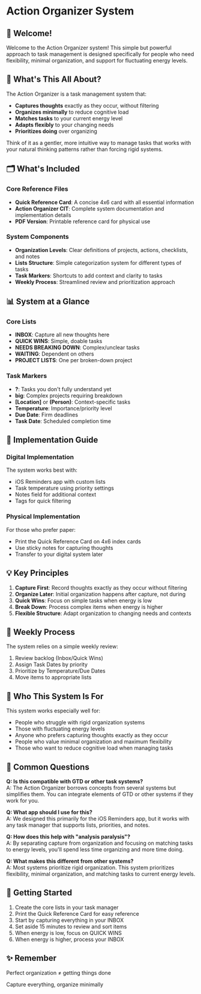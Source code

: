 # Action Organizer System

## 👋 Welcome!

Welcome to the Action Organizer system! This simple but powerful approach to task management is designed specifically for people who need flexibility, minimal organization, and support for fluctuating energy levels.

## 📝 What's This All About?

The Action Organizer is a task management system that:

- **Captures thoughts** exactly as they occur, without filtering
- **Organizes minimally** to reduce cognitive load
- **Matches tasks** to your current energy level
- **Adapts flexibly** to your changing needs
- **Prioritizes doing** over organizing

Think of it as a gentler, more intuitive way to manage tasks that works with your natural thinking patterns rather than forcing rigid systems.

## 🗂️ What's Included

### Core Reference Files

- **Quick Reference Card**: A concise 4x6 card with all essential information
- **Action Organizer CIT**: Complete system documentation and implementation details
- **PDF Version**: Printable reference card for physical use

### System Components

- **Organization Levels**: Clear definitions of projects, actions, checklists, and notes
- **Lists Structure**: Simple categorization system for different types of tasks
- **Task Markers**: Shortcuts to add context and clarity to tasks
- **Weekly Process**: Streamlined review and prioritization approach

## 📊 System at a Glance

### Core Lists
- **INBOX**: Capture all new thoughts here
- **QUICK WINS**: Simple, doable tasks
- **NEEDS BREAKING DOWN**: Complex/unclear tasks
- **WAITING**: Dependent on others
- **PROJECT LISTS**: One per broken-down project

### Task Markers
- **?**: Tasks you don't fully understand yet
- **big**: Complex projects requiring breakdown
- **[Location]** or **(Person)**: Context-specific tasks
- **Temperature**: Importance/priority level
- **Due Date**: Firm deadlines
- **Task Date**: Scheduled completion time

## 📄 Implementation Guide

### Digital Implementation
The system works best with:
- iOS Reminders app with custom lists
- Task temperature using priority settings
- Notes field for additional context
- Tags for quick filtering

### Physical Implementation
For those who prefer paper:
- Print the Quick Reference Card on 4x6 index cards
- Use sticky notes for capturing thoughts
- Transfer to your digital system later

## 💡 Key Principles

1. **Capture First**: Record thoughts exactly as they occur without filtering
2. **Organize Later**: Initial organization happens after capture, not during
3. **Quick Wins**: Focus on simple tasks when energy is low
4. **Break Down**: Process complex items when energy is higher
5. **Flexible Structure**: Adapt organization to changing needs and contexts

## 🔄 Weekly Process

The system relies on a simple weekly review:
1. Review backlog (Inbox/Quick Wins)
2. Assign Task Dates by priority
3. Prioritize by Temperature/Due Dates
4. Move items to appropriate lists

## 👥 Who This System Is For

This system works especially well for:
- People who struggle with rigid organization systems
- Those with fluctuating energy levels
- Anyone who prefers capturing thoughts exactly as they occur
- People who value minimal organization and maximum flexibility
- Those who want to reduce cognitive load when managing tasks

## 🙋 Common Questions

**Q: Is this compatible with GTD or other task systems?**  
A: The Action Organizer borrows concepts from several systems but simplifies them. You can integrate elements of GTD or other systems if they work for you.

**Q: What app should I use for this?**  
A: We designed this primarily for the iOS Reminders app, but it works with any task manager that supports lists, priorities, and notes.

**Q: How does this help with "analysis paralysis"?**  
A: By separating capture from organization and focusing on matching tasks to energy levels, you'll spend less time organizing and more time doing.

**Q: What makes this different from other systems?**  
A: Most systems prioritize rigid organization. This system prioritizes flexibility, minimal organization, and matching tasks to current energy levels.

## 🚀 Getting Started

1. Create the core lists in your task manager
2. Print the Quick Reference Card for easy reference
3. Start by capturing everything in your INBOX
4. Set aside 15 minutes to review and sort items
5. When energy is low, focus on QUICK WINS
6. When energy is higher, process your INBOX

## ✨ Remember

Perfect organization ≠ getting things done

Capture everything, organize minimally